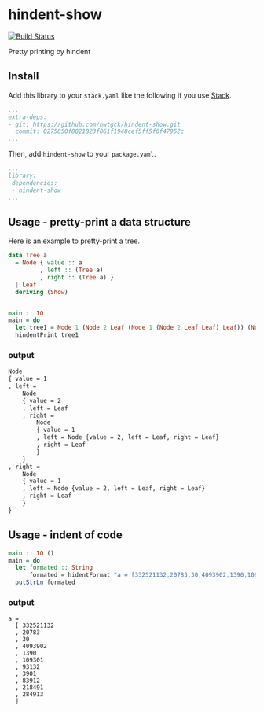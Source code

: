 # hindent-show
[![Build Status](https://travis-ci.com/nwtgck/hindent-show.svg?branch=master)](https://travis-ci.com/nwtgck/hindent-show)

Pretty printing by hindent

## Install

Add this library to your `stack.yaml` like the following if you use [Stack](https://docs.haskellstack.org/en/stable/README/).

```yaml
...
extra-deps:
- git: https://github.com/nwtgck/hindent-show.git
  commit: 0275850f8021823f061f1948cef5ff5f0f47952c
...
```

Then, add `hindent-show` to your `package.yaml`.

```yaml
...
library:
 dependencies:
 - hindent-show
...
```


## Usage - pretty-print a data structure

Here is an example to pretty-print a tree.

```hs
data Tree a
  = Node { value :: a
         , left :: (Tree a)
         , right :: (Tree a) }
  | Leaf
  deriving (Show)


main :: IO
main = do
  let tree1 = Node 1 (Node 2 Leaf (Node 1 (Node 2 Leaf Leaf) Leaf)) (Node 1 (Node 2 Leaf Leaf) Leaf)
  hindentPrint tree1
```

### output

```txt
Node
{ value = 1
, left =
    Node
    { value = 2
    , left = Leaf
    , right =
        Node
        { value = 1
        , left = Node {value = 2, left = Leaf, right = Leaf}
        , right = Leaf
        }
    }
, right =
    Node
    { value = 1
    , left = Node {value = 2, left = Leaf, right = Leaf}
    , right = Leaf
    }
}
```

## Usage - indent of code

```hs
main :: IO ()
main = do
  let formated :: String
      formated = hidentFormat "a = [332521132,20783,30,4093902,1390,109301,93132,3901,83912,218491,284913]"
  putStrLn formated

``` 

### output

```
a =
  [ 332521132
  , 20783
  , 30
  , 4093902
  , 1390
  , 109301
  , 93132
  , 3901
  , 83912
  , 218491
  , 284913
  ]
```
